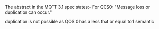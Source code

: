 The abstract in the MQTT 3.1 spec states:- For QOS0:  "Message loss or duplication can occur."   

duplication is not possible as QOS 0 has a less that or equal to 1 semantic
